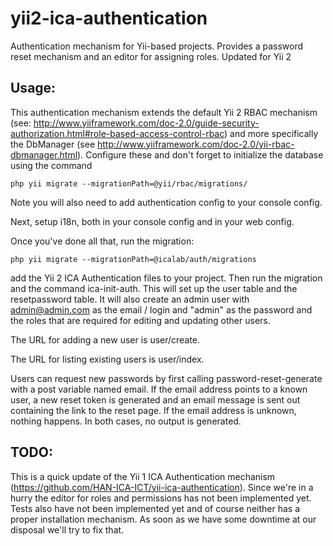 yii2-ica-authentication
=======================

Authentication mechanism for Yii-based projects. Provides a password reset mechanism and an editor for assigning roles. Updated for Yii 2

Usage:
------
This authentication mechanism extends the default Yii 2 RBAC mechanism (see: http://www.yiiframework.com/doc-2.0/guide-security-authorization.html#role-based-access-control-rbac)
and more specifically the DbManager (see http://www.yiiframework.com/doc-2.0/yii-rbac-dbmanager.html). Configure these and don't forget
to initialize the database using the command

```
php yii migrate --migrationPath=@yii/rbac/migrations/
```

Note you will also need to add authentication config to your console config.

Next, setup i18n, both in your console config and in your web config.

Once you've done all that, run the migration:

```
php yii migrate --migrationPath=@icalab/auth/migrations
```


add the Yii 2 ICA Authentication files to your project. Then run the migration and the command ica-init-auth.
This will set up the user table and the resetpassword table. It will also create an admin user with admin@admin.com as the email / login
and "admin" as the password and the roles that are required for editing and updating other users.

The URL for adding a new user is user/create.

The URL for listing existing users is user/index.

Users can request new passwords by first calling password-reset-generate with a post variable named email. If the email address 
points to a known user, a new reset token is generated and an email message is sent out containing the link to the reset page. If the email address is unknown, nothing happens.
In both cases, no output is generated.

TODO:
-----
This is a quick update of the Yii 1 ICA Authentication mechanism (https://github.com/HAN-ICA-ICT/yii-ica-authentication). Since we're
in a hurry the editor for roles and permissions has not been implemented yet. Tests also have not been implemented yet and of course neither 
has a proper installation mechanism. As soon as we have some downtime at our disposal we'll try to fix that.
